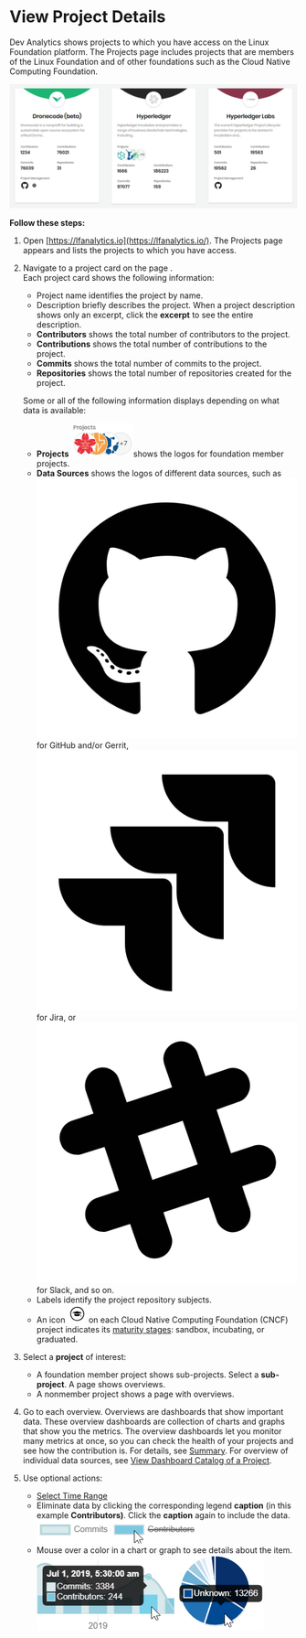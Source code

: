 # View Project Details

Dev Analytics shows projects to which you have access on the Linux Foundation platform. The Projects page includes projects that are members of the Linux Foundation and of other foundations such as the Cloud Native Computing Foundation.

![](../../.gitbook/assets/18088254.png)

**Follow these steps:**

1. Open [https://lfanalytics.io](https://lfanalytics.io/). The Projects page appears and lists the projects to which you have access.
2. Navigate to a project card on the page .  
   Each project card shows the following information:

   * Project name identifies the project by name.
   * Description briefly describes the project. When a project description shows only an excerpt, click the **excerpt** to see the entire description.
   * **Contributors** shows the total number of contributors to the project.
   * **Contributions** shows the total number of contributions to the project.
   * **Commits** shows the total number of commits to the project.
   * **Repositories** shows the total number of repositories created for the project.

   Some or all of the following information displays depending on what data is available:

   * **Projects** ![](../../.gitbook/assets/18088267.png)shows the logos for foundation member projects.
   * **Data Sources** shows the logos of different data sources, such as ![](../../.gitbook/assets/18088261.png) for GitHub and/or Gerrit, ![](../../.gitbook/assets/18088260.png) for Jira, or ![](../../.gitbook/assets/18088259.png) for Slack, and so on.
   * Labels identify the project repository subjects.
   * An icon ![](../../.gitbook/assets/18088258.png) on each Cloud Native Computing Foundation \(CNCF\) project indicates its [maturity stages](https://www.cncf.io/projects/): sandbox, incubating, or graduated.

3. Select a **project** of interest:
   * A foundation member project shows sub-projects. Select a **sub-project**. A page shows overviews.
   * A nonmember project shows a page with overviews.
4. Go to each overview. Overviews are dashboards that show important data. These overview dashboards are collection of charts and graphs that show you the metrics. The overview dashboards let you monitor many metrics at once, so you can check the health of your projects and see how the contribution is. For details, see [Summary](view-dashboard-catalog-of-a-project/summary.md). For overview of individual data sources, see [View Dashboard Catalog of a Project](view-dashboard-catalog-of-a-project/).
5. Use optional actions:
   * [Select Time Range](view-dashboard-analytics/select-time-range.md)
   * Eliminate data by clicking the corresponding legend **caption** \(in this example **Contributors\)**. Click the **caption** again to include the data. ![](../../.gitbook/assets/18088257.png) 
   * Mouse over a color in a chart or graph to see details about the item. ![](../../.gitbook/assets/18088255.png)![](../../.gitbook/assets/18088256.png) 

